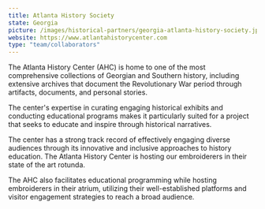 ```yaml
---
title: Atlanta History Society
state: Georgia
picture: /images/historical-partners/georgia-atlanta-history-society.jpeg
website: https://www.atlantahistorycenter.com
type: "team/collaborators"
---
```


The Atlanta History Center (AHC) is home to one of the most comprehensive collections of Georgian and Southern history, including extensive archives that document the Revolutionary War period through artifacts, documents, and personal stories.

The center's expertise in curating engaging historical exhibits and conducting educational programs makes it particularly suited for a project that seeks to educate and inspire through historical narratives.

The center has a strong track record of effectively engaging diverse audiences through its innovative and inclusive approaches to history education. The Atlanta History Center is hosting our embroiderers in their state of the art rotunda.

The AHC also facilitates educational programming while hosting embroiderers in their atrium, utilizing their well-established platforms and visitor engagement strategies to reach a broad audience.
